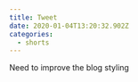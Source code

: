 ```yaml
---
title: Tweet
date: 2020-01-04T13:20:32.902Z
categories:
  - shorts
---
```

Need to improve the blog styling
